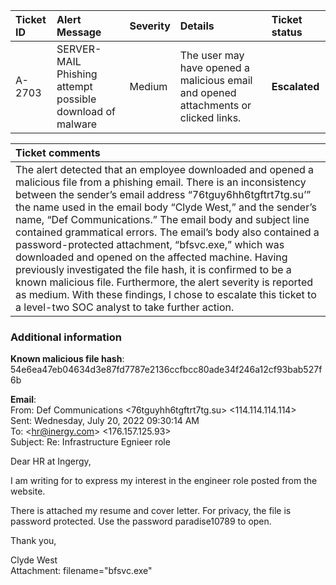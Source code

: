 

| Ticket ID | Alert Message | Severity | Details | Ticket status |
| :---- | :---- | :---- | :---- | :---- |
| A-2703 | SERVER-MAIL Phishing attempt possible download of malware | Medium | The user may have opened a malicious email and opened attachments or clicked links. | **Escalated** |

| Ticket comments  |
| :---- |
| The alert detected that an employee downloaded and opened a malicious file from a phishing email. There is an inconsistency between the sender’s email address “76tguy6hh6tgftrt7tg.su’” the name used in the email body “Clyde West,” and the sender’s name, “Def Communications.” The email body and subject line contained grammatical errors. The email’s body also contained a password-protected attachment, “bfsvc.exe,” which was downloaded and opened on the affected machine. Having previously investigated the file hash, it is confirmed to be a known malicious file. Furthermore, the alert severity is reported as medium. With these findings, I chose to escalate this ticket to a level-two SOC analyst to take further action. |

### **Additional information**

**Known malicious file hash**: 54e6ea47eb04634d3e87fd7787e2136ccfbcc80ade34f246a12cf93bab527f6b

**Email**:  
From: Def Communications \<76tguyhh6tgftrt7tg.su\>  \<114.114.114.114\>  
Sent: Wednesday, July 20, 2022 09:30:14 AM  
To: \<hr@inergy.com\> \<176.157.125.93\>  
Subject: Re: Infrastructure Egnieer role

Dear HR at Ingergy,

I am writing for to express my interest in the engineer role posted from the website.

There is attached my resume and cover letter. For privacy, the file is password protected. Use the password paradise10789 to open. 

Thank you,

Clyde West  
Attachment: filename="bfsvc.exe"